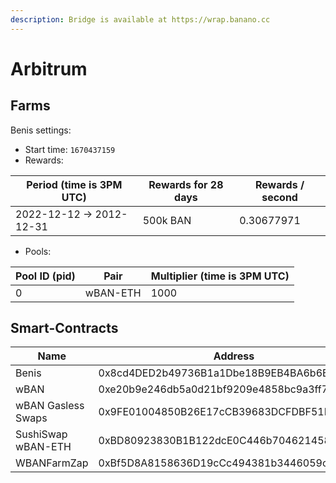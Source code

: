 ```yaml
---
description: Bridge is available at https://wrap.banano.cc
---
```


# Arbitrum

## Farms <a href="#farms" id="farms"></a>

Benis settings:

* Start time: `1670437159`
* Rewards:

| Period (time is 3PM UTC) | Rewards for 28 days | Rewards / second |
| ------------------------ | ------------------- | ---------------- |
| 2022-12-12 -> 2012-12-31 | 500k BAN            | 0.30677971       |

* Pools:

| Pool ID (pid) | Pair     | Multiplier (time is 3PM UTC) |
| ------------- | -------- | ---------------------------- |
| 0             | wBAN-ETH | 1000                         |

## Smart-Contracts <a href="#smart-contracts" id="smart-contracts"></a>

| Name               | Address                                    |
| ------------------ | ------------------------------------------ |
| Benis              | 0x8cd4DED2b49736B1a1Dbe18B9EB4BA6b6BF28227 |
| wBAN               | 0xe20b9e246db5a0d21bf9209e4858bc9a3ff7a034 |
| wBAN Gasless Swaps | 0x9FE01004850B26E17cCB39683DCFDBF51Ddeea4F |
| SushiSwap wBAN-ETH | 0xBD80923830B1B122dcE0C446b704621458329F1D |
| WBANFarmZap        | 0xBf5D8A8158636D19cCc494381b3446059c3F4Cd3 |
